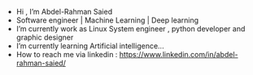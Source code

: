 - Hi , I’m Abdel-Rahman Saied
- Software engineer | Machine Learning | Deep learning
- I’m currently work as Linux System engineer , python developer and graphic designer 
- I’m currently learning Artificial intelligence...
- How to reach me via linkedin : https://www.linkedin.com/in/abdel-rahman-saied/ 

<!---
Abdel-RahmanSaied/Abdel-RahmanSaied is a ✨ special ✨ repository because its `README.md` (this file) appears on your GitHub profile.
You can click the Preview link to take a look at your changes.
--->
